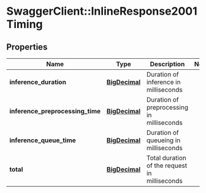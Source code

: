 # SwaggerClient::InlineResponse2001Timing

## Properties
Name | Type | Description | Notes
------------ | ------------- | ------------- | -------------
**inference_duration** | [**BigDecimal**](BigDecimal.md) | Duration of inference in milliseconds | 
**inference_preprocessing_time** | [**BigDecimal**](BigDecimal.md) | Duration of preprocessing in milliseconds | 
**inference_queue_time** | [**BigDecimal**](BigDecimal.md) | Duration of queueing in milliseconds | 
**total** | [**BigDecimal**](BigDecimal.md) | Total duration of the request in milliseconds | 

